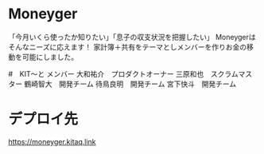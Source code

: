 #  Moneyger
「今月いくら使ったか知りたい」「息子の収支状況を把握したい」
Moneygerはそんなニーズに応えます！
家計簿＋共有をテーマとしメンバーを作りお金の移動を可能にしました。

#　KIT〜と
メンバー
大和祐介　プロダクトオーナー
三原和也　スクラムマスター
鶴崎智大　開発チーム
待鳥良明　開発チーム
宮下快斗　開発チーム

# デプロイ先
https://moneyger.kitaq.link